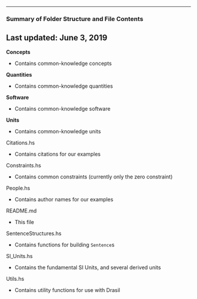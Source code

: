 --------------------------------------------------
### Summary of Folder Structure and File Contents
Last updated: June 3, 2019
--------------------------------------------------

**Concepts**
  - Contains common-knowledge concepts
  
**Quantities**
  - Contains common-knowledge quantities

**Software**
  - Contains common-knowledge software
  
**Units**
  - Contains common-knowledge units
  
Citations.hs
  - Contains citations for our examples

Constraints.hs
  - Contains common constraints (currently only the zero constraint)

People.hs
  - Contains author names for our examples

README.md
  - This file

SentenceStructures.hs
  - Contains functions for building `Sentence`s
  
SI_Units.hs
  - Contains the fundamental SI Units, and several derived units
  
Utils.hs
  - Contains utility functions for use with Drasil
  